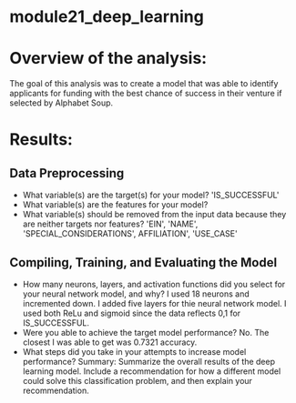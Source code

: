 # module21_deep_learning

# Overview of the analysis: 
The goal of this analysis was to create a model that was able to identify applicants for funding with the best chance of success in their venture if selected by Alphabet Soup.

# Results:

## Data Preprocessing

* What variable(s) are the target(s) for your model? 'IS_SUCCESSFUL'
* What variable(s) are the features for your model?
* What variable(s) should be removed from the input data because they are neither targets nor features? 'EIN', 'NAME', 'SPECIAL_CONSIDERATIONS', AFFILIATION', 'USE_CASE'

## Compiling, Training, and Evaluating the Model

* How many neurons, layers, and activation functions did you select for your neural network model, and why? I used 18 neurons and incremented down. I added five layers for thie neural network model. I used both ReLu and sigmoid since the data reflects 0,1 for IS_SUCCESSFUL.
* Were you able to achieve the target model performance? No. The closest I was able to get was 0.7321 accuracy.
* What steps did you take in your attempts to increase model performance?
Summary: Summarize the overall results of the deep learning model. Include a recommendation for how a different model could solve this classification problem, and then explain your recommendation.
